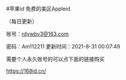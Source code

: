 #苹果id
免费的美区Appleid

（每日更新）

账号：rdywbv3@163.com

密码：Am112211 更新时间：2021-8-31 00:07:49

需要个人永久账号的可以点下面的链接购买

https://168id.cn/
